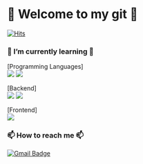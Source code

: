 # 💙 Welcome to my git 💙
[![Hits](https://hits.seeyoufarm.com/api/count/incr/badge.svg?url=https%3A%2F%2Fgithub.com%2Fjiyeon1227&count_bg=%233DA9C8&title_bg=%23929292&icon=&icon_color=%23E7E7E7&title=hits&edge_flat=false)](https://github.com/jiyeon1227)

### 🌱 I’m currently learning 🌱 <br>
  [Programming Languages]<br>
  <img src="https://img.shields.io/badge/Java-007396?style=flat&logo=OpenJDK&logoColor=white">
  <img src="https://img.shields.io/badge/javascript-F7DF1E?style=flat&logo=JavaScript&logoColor=white">
  
  [Backend]<br>
  <img src="https://img.shields.io/badge/spring-6DB33F?style=flat&logo=spring&logoColor=white">
  <img src="https://img.shields.io/badge/springboot-6DB33F?style=flat&logo=springboot&logoColor=white">
  
  [Frontend]<br>
  <img src="https://img.shields.io/badge/javascript-F7DF1E?style=flat&logo=JavaScript&logoColor=white">
  
### 📫 How to reach me 📫
  [![Gmail Badge](https://img.shields.io/badge/Gmail-D14836?style=flat&logo=Gmail&logoColor=white)](wlsud991227@gmail.com)


<!--
기술뱃지 블로그
https://velog.io/@cha-suyeon/github-%EA%B9%83%ED%97%88%EB%B8%8C-%EB%A6%AC%EB%93%9C%EB%AF%B8%EC%97%90%EC%84%9C-%EB%B1%83%EC%A7%80-%EB%A7%8C%EB%93%A4%EA%B8%B0
-->
